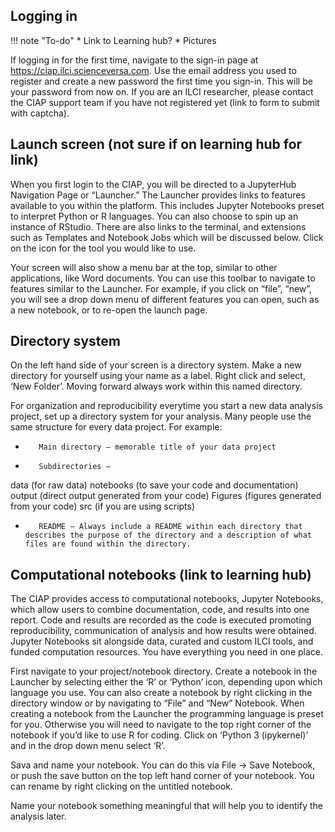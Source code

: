 ## Logging in


!!! note "To-do"
    * Link to Learning hub?
    * Pictures

If logging in for the first time, navigate to the sign-in page at https://ciap.ilci.scienceversa.com. Use the email address you used to register and create a new password the first time you sign-in. This will be your password from now on. If you are an ILCI researcher, please contact the CIAP support team if you have not registered yet (link to form to submit with captcha).

## Launch screen (not sure if on learning hub for link) 

When you first login to the CIAP, you will be directed to a JupyterHub Navigation Page or “Launcher.” The Launcher provides links to features available to you within the platform. This includes Jupyter Notebooks  preset to interpret Python or R languages. You can also choose to spin up an instance of RStudio. There are also links to the terminal, and extensions such as Templates and Notebook Jobs which will be discussed below. Click on the icon for the tool you would like to use. 
 
Your screen will also show a menu bar at the top, similar to other applications, like Word documents. You can use this toolbar to navigate to features similar to the Launcher. For example, if you click on “file”, “new”, you will see a drop down menu of different features you can open, such as a new notebook, or to re-open the launch page.  
 
## Directory system

On the left hand side of your screen is a directory system. Make a new directory for yourself using your name as a label. Right click and select, ‘New Folder’. Moving forward always work within this named directory.

For organization and reproducibility everytime you start a new data analysis project, set up a directory system for your analysis. Many people use the same structure for every data project. For example:
 
-        Main directory – memorable title of your data project 
-        Subdirectories – 
data (for raw data) 
notebooks (to save your code and documentation)
output (direct output generated from your code) 
Figures (figures generated from your code)
src (if you are using scripts) 
-        README – Always include a README within each directory that describes the purpose of the directory and a description of what files are found within the directory.

## Computational notebooks (link to learning hub) 

The CIAP provides access to computational notebooks, Jupyter Notebooks, which allow users to combine documentation, code, and results into one report. Code and results are recorded as the code is executed promoting reproducibility, communication of analysis and how results were obtained.  Jupyter Notebooks sit alongside data, curated and custom ILCI tools, and funded computation resources. You have everything you need in one place.
 
First navigate to your project/notebook directory. Create a notebook in the Launcher by selecting either the ‘R’ or ‘Python’ icon, depending upon which language you use. You can also create a notebook by right clicking in the directory window or by navigating to “File” and “New” Notebook. When creating a notebook from the Launcher the programming language is preset for you. Otherwise you will need to navigate to the top right corner of the notebook if you’d like to use R for coding. Click on ‘Python 3 (ipykernel)’ and in the drop down menu select ‘R’. 

Sava and name your notebook. You can do this via File -> Save Notebook, or push the save button on the top left hand corner of your notebook. You can rename by right clicking on the untitled notebook. 
 
Name your notebook something meaningful that will help you to identify the analysis later. 

